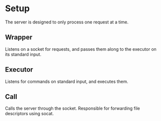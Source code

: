 # Setup

The server is designed to only process one request at a time.

## Wrapper

Listens on a socket for requests, and passes them along to the executor on its
standard input.

## Executor

Listens for commands on standard input, and executes them.

## Call

Calls the server through the socket. Responsible for forwarding file descriptors
using socat.
